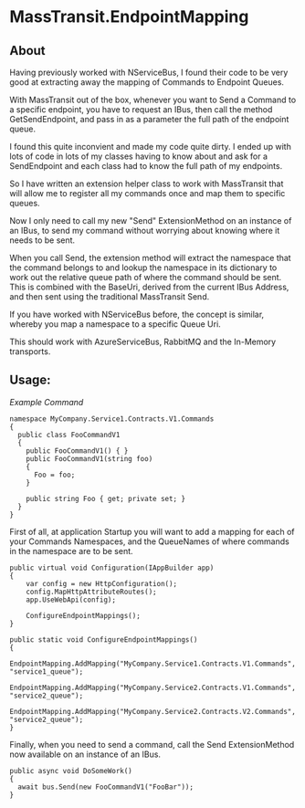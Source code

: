 # MassTransit.EndpointMapping

## About
Having previously worked with NServiceBus, I found their code to be very good at extracting away the mapping of Commands to Endpoint Queues.

With MassTransit out of the box, whenever you want to Send a Command to a specific endpoint, you have to request an IBus, then call the method GetSendEndpoint, and pass in as a parameter the full path of the endpoint queue.

I found this quite inconvient and made my code quite dirty. I ended up with lots of code in lots of my classes having to know about and ask for a SendEndpoint and each class had to know the full path of my endpoints.

So I have written an extension helper class to work with MassTransit that will allow me to register all my commands once and map them to specific queues.

Now I only need to call my new "Send" ExtensionMethod on an instance of an IBus, to send my command without worrying about knowing where it needs to be sent.

When you call Send, the extension method will extract the namespace that the command belongs to and lookup the namespace in its dictionary to work out the relative queue path of where the command should be sent. This is combined with the BaseUri, derived from the current IBus Address, and then sent using the traditional MassTransit Send.

If you have worked with NServiceBus before, the concept is similar, whereby you map a namespace to a specific Queue Uri.

This should work with AzureServiceBus, RabbitMQ and the In-Memory transports.

## Usage:

*Example Command*
```
namespace MyCompany.Service1.Contracts.V1.Commands
{
  public class FooCommandV1
  {
    public FooCommandV1() { }
    public FooCommandV1(string foo)
    {
      Foo = foo;
    }
    
    public string Foo { get; private set; }
  }
}
```

First of all, at application Startup you will want to add a mapping for each of your Commands Namespaces, and the QueueNames of where commands in the namespace are to be sent.

```
public virtual void Configuration(IAppBuilder app)
{
    var config = new HttpConfiguration();
    config.MapHttpAttributeRoutes();
    app.UseWebApi(config);
    
    ConfigureEndpointMappings();
}

public static void ConfigureEndpointMappings()
{
    EndpointMapping.AddMapping("MyCompany.Service1.Contracts.V1.Commands", "service1_queue");
    EndpointMapping.AddMapping("MyCompany.Service2.Contracts.V1.Commands", "service2_queue");
    EndpointMapping.AddMapping("MyCompany.Service2.Contracts.V2.Commands", "service2_queue");
}
```
Finally, when you need to send a command, call the Send ExtensionMethod now available on an instance of an IBus.

```
public async void DoSomeWork()
{
  await bus.Send(new FooCommandV1("FooBar"));
}
```
